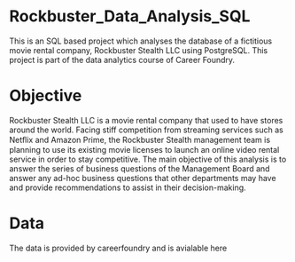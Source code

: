 # Rockbuster_Data_Analysis_SQL
This is an SQL based project which analyses the database of a fictitious movie rental company, Rockbuster Stealth LLC using PostgreSQL. This project is part of the data analytics course of Career Foundry.
# Objective
Rockbuster Stealth LLC is a movie rental company that used to have stores around the world. Facing stiff competition from streaming services such as Netﬂix and Amazon Prime, the Rockbuster Stealth management team is planning to use its existing movie licenses to launch an online video rental service in order to stay competitive. The main objective of this analysis is to answer the series of business questions of the Management Board and answer any ad-hoc business questions that other departments may have and provide recommendations to assist in their decision-making.

# Data
The data is provided by careerfoundry and is avialable here
